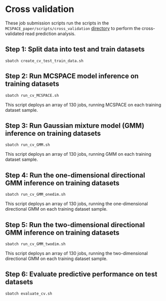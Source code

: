 # Cross validation

These job submission scripts run the scripts in the `MCSPACE_paper/scripts/cross_validation` [directory](../../../scripts/cross_validation/README.md) to perform the cross-validated read prediction analysis.

## Step 1: Split data into test and train datasets 
```
sbatch create_cv_test_train_data.sh
```

## Step 2: Run MCSPACE model inference on training datasets
```
sbatch run_cv_MCSPACE.sh
```
This script deploys an array of 130 jobs, running MCSPACE on each training dataset sample.

## Step 3: Run Gaussian mixture model (GMM) inference on training datasets
```
sbatch run_cv_GMM.sh
```
This script deploys an array of 130 jobs, running GMM on each training dataset sample.

## Step 4: Run the one-dimensional directional GMM inference on training datasets
```
sbatch run_cv_GMM_onedim.sh
```
This script deploys an array of 130 jobs, running the one-dimensional directional GMM on each training dataset sample.

## Step 5: Run the two-dimensional directional GMM inference on training datasets
```
sbatch run_cv_GMM_twodim.sh
```
This script deploys an array of 130 jobs, running the two-dimensional directional GMM on each training dataset sample.

## Step 6: Evaluate predictive performance on test datasets
```
sbatch evaluate_cv.sh
```
